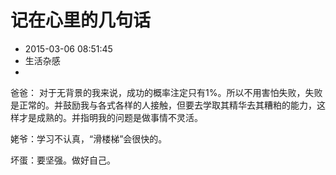 # 记在心里的几句话
- 2015-03-06 08:51:45
- 生活杂感
- 

<!--markdown-->爸爸： 对于无背景的我来说，成功的概率注定只有1%。所以不用害怕失败，失败是正常的。并鼓励我与各式各样的人接触，但要去学取其精华去其糟粕的能力，这样才是成熟的。并指明我的问题是做事情不灵活。

姥爷：学习不认真，“滑楼梯”会很快的。

坏蛋：要坚强。做好自己。